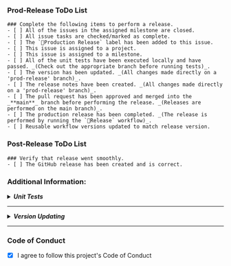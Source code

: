 ### Prod-Release ToDo List

```[tasklist]
### Complete the following items to perform a release.
- [ ] All of the issues in the assigned milestone are closed.
- [ ] All issue tasks are checked/marked as complete.
- [ ] The `🚀Production Release` label has been added to this issue.
- [ ] This issue is assigned to a project.
- [ ] This issue is assigned to a milestone.
- [ ] All of the unit tests have been executed locally and have passed. _(Check out the appropriate branch before running tests)_.
- [ ] The version has been updated. _(All changes made directly on a 'prod-release' branch)_.
- [ ] The release notes have been created. _(All changes made directly on a 'prod-release' branch)_.
- [ ] The pull request has been approved and merged into the _**main**_ branch before performing the release. _(Releases are performed on the main branch)_.
- [ ] The production release has been completed. _(The release is performed by running the `🚀Release` workflow)_.
- [ ] Reusable workflow versions updated to match release version.
```

### Post-Release ToDo List

```[tasklist]
### Verify that release went smoothly.
- [ ] The GitHub release has been created and is correct. 
```

### Additional Information:

**_<details closed><summary>Unit Tests</summary>_**

Reasons for local unit test execution:
- Unit tests might pass locally but not in the CI environment during the status check process or vice-versa.
- Tests might pass on the developer's machine but not necessarily on the code reviewer's machine.
</details>

---

**_<details closed><summary>Version Updating</summary>_**

The version can be updated by setting the values of the `version` JSON value in the `deno.json` file.

``` json
{
	"version": "v1.2.3",
    ...
}
```
</details>

---

### Code of Conduct

- [x]  I agree to follow this project's Code of Conduct
